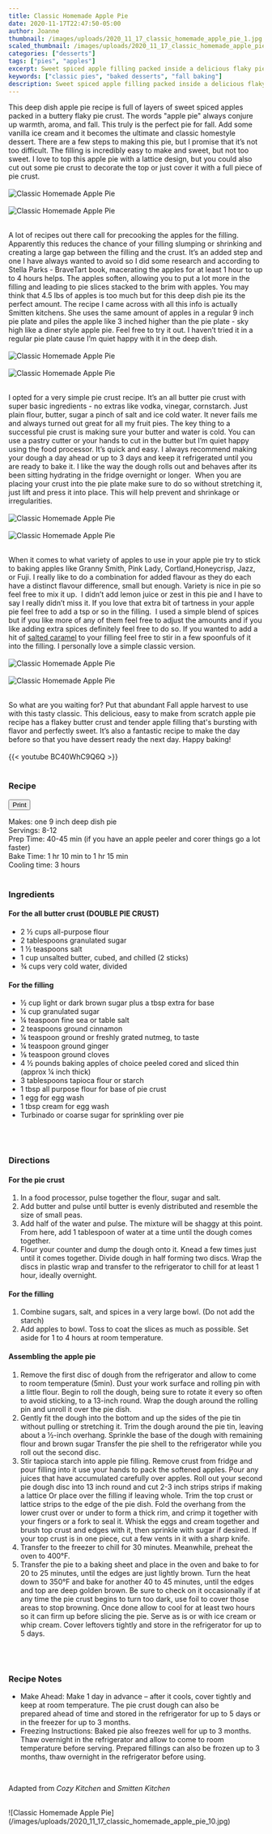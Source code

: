 ```yaml
---
title: Classic Homemade Apple Pie
date: 2020-11-17T22:47:50-05:00
author: Joanne
thumbnail: /images/uploads/2020_11_17_classic_homemade_apple_pie_1.jpg
scaled_thumbnail: /images/uploads/2020_11_17_classic_homemade_apple_pie_0.jpg
categories: ["desserts"]
tags: ["pies", "apples"]
excerpt: Sweet spiced apple filling packed inside a delicious flaky pie crust
keywords: ["classic pies", "baked desserts", "fall baking"]
description: Sweet spiced apple filling packed inside a delicious flaky pie crust
---
```

<span class="blog-text">

This deep dish apple pie recipe is full of layers of sweet spiced apples packed in a buttery flaky pie crust. The words "apple pie" always conjure up warmth, aroma, and fall. This truly is the perfect pie for fall. Add some vanilla ice cream and it becomes the ultimate and classic homestyle dessert. There are a few steps to making this pie, but I promise that it’s not too difficult. The filling is incredibly easy to make and sweet, but not too sweet. I love to top this apple pie with a lattice design, but you could also cut out some pie crust to decorate the top or just cover it with a full piece of pie crust. 
</br>
</br>
![Classic Homemade Apple Pie](/images/uploads/2020_11_17_classic_homemade_apple_pie_2.jpg)
</br>
</br>
![Classic Homemade Apple Pie](/images/uploads/2020_11_17_classic_homemade_apple_pie_3.jpg)
</br>
</br>

A lot of recipes out there call for precooking the apples for the filling. Apparently this reduces the chance of your filling slumping or shrinking and creating a large gap between the filling and the crust. It’s an added step and one I have always wanted to avoid so I did some research and according to Stella Parks - BraveTart book, macerating the apples for at least 1 hour to up to 4 hours helps. The apples soften, allowing you to put a lot more in the filling and leading to pie slices stacked to the brim with apples. You may think that 4.5 lbs of apples is too much but for this deep dish pie its the perfect amount. The recipe I came across with all this info is actually Smitten kitchens. She uses the same amount of apples in a regular 9 inch pie plate and piles the apple like 3 inched higher than the pie plate - sky high like a diner style apple pie. Feel free to try it out. I haven’t tried it in a regular pie plate cause I’m quiet happy with it in the deep dish. 
</br>
</br>
![Classic Homemade Apple Pie](/images/uploads/2020_11_17_classic_homemade_apple_pie_4.jpg)
</br>
</br>
![Classic Homemade Apple Pie](/images/uploads/2020_11_17_classic_homemade_apple_pie_5.jpg)
</br>
</br>

I opted for a very simple pie crust recipe. It’s an all butter pie crust with super basic ingredients - no extras like vodka, vinegar, cornstarch. Just plain flour, butter, sugar a pinch of salt and ice cold water. It never fails me and always turned out great for all my fruit pies. The key thing to a successful pie crust is making sure your butter and water is cold. You can use a pastry cutter or your hands to cut in the butter but I’m quiet happy using the food processor. It’s quick and easy. I always recommend making your dough a day ahead or up to 3 days and keep it refrigerated until you are ready to bake it. I like the way the dough rolls out and behaves after its been sitting hydrating in the fridge overnight or longer.  When you are placing your crust into the pie plate make sure to do so without stretching it, just lift and press it into place. This will help prevent and shrinkage or irregularities. 
</br>
</br>
![Classic Homemade Apple Pie](/images/uploads/2020_11_17_classic_homemade_apple_pie_6.jpg)
</br>
</br>
![Classic Homemade Apple Pie](/images/uploads/2020_11_17_classic_homemade_apple_pie_7.jpg)
</br>
</br>

When it comes to what variety of apples to use in your apple pie try to stick to baking apples like Granny Smith, Pink Lady, Cortland,Honeycrisp, Jazz, or Fuji. I really like to do a combination for added flavour as they do each have a distinct flavour difference, small but enough. Variety is nice in pie so feel free to mix it up.  I didn’t add lemon juice or zest in this pie and I have to say I really didn’t miss it. If you love that extra bit of tartness in your apple pie feel free to add a tsp or so in the filling.  I used a simple blend of spices but if you like more of any of them feel free to adjust the amounts and if you like adding extra spices definitely feel free to do so. If you wanted to add a hit of [salted caramel](https://www.oliveandmango.com/homemade-salted-caramel-sauce/) to your filling feel free to stir in a few spoonfuls of it into the filling. I personally love a simple classic version. 
</br>
</br>
![Classic Homemade Apple Pie](/images/uploads/2020_11_17_classic_homemade_apple_pie_8.jpg)
</br>
</br>
![Classic Homemade Apple Pie](/images/uploads/2020_11_17_classic_homemade_apple_pie_9.jpg)
</br>
</br>

So what are you waiting for? Put that abundant Fall apple harvest to use with this tasty classic. This delicious, easy to make from scratch apple pie recipe has a flakey butter crust and tender apple filling that's bursting with flavor and perfectly sweet. It’s also a fantastic recipe to make the day before so that you have dessert ready the next day. Happy baking!
</br>
</br>
{{< youtube BC40WhC9Q6Q >}}
</br>
</br>
</span>

### Recipe
<div print_button><form>
<input type="button" value="Print" class="btn__print" onClick="window.print()">
</form></div>

<div>Makes: one 9 inch deep dish pie</div>
<div>Servings: <span itemprop="recipeYield">8-12</div>
<div>Prep Time: <meta itemprop="prepTime" content="PT40M">40-45 min (if you have an apple peeler and corer things go a lot faster)</div>
<div>Bake Time: <meta itemprop="cookTime" content="PT75M">1 hr 10 min to 1 hr 15 min </div>
<div>Cooling time: 3 hours</div>
</br>

### Ingredients

#### For the all butter crust (DOUBLE PIE CRUST)

* <span itemprop="recipeIngredient">2 &frac12; cups all-purpose flour</span>
* <span itemprop="recipeIngredient">2 tablespoons granulated sugar</span>
* <span itemprop="recipeIngredient">1 &frac12; teaspoons  salt</span>
* <span itemprop="recipeIngredient">1 cup unsalted butter, cubed, and chilled (2 sticks)</span>
* <span itemprop="recipeIngredient">&frac34; cups very cold water, divided</span>

#### For the filling

* <span itemprop="recipeIngredient">&frac12; cup light or dark brown sugar plus a tbsp extra for base</span>
* <span itemprop="recipeIngredient">&frac14; cup granulated sugar</span>
* <span itemprop="recipeIngredient">&frac14; teaspoon fine sea or table salt</span>
* <span itemprop="recipeIngredient">2 teaspoons ground cinnamon</span>
* <span itemprop="recipeIngredient">&frac14; teaspoon ground or freshly  grated nutmeg, to taste</span>
* <span itemprop="recipeIngredient">&frac14; teaspoon ground ginger</span>
* <span itemprop="recipeIngredient">&frac18; teaspoon ground cloves</span>
* <span itemprop="recipeIngredient">4 &frac12; pounds baking apples of choice peeled cored and sliced thin (approx &frac14; inch thick)</span>
* <span itemprop="recipeIngredient">3 tablespoons tapioca flour or starch</span>
* <span itemprop="recipeIngredient">1 tbsp all purpose flour for base of pie crust</span>
* <span itemprop="recipeIngredient">1 egg for egg wash</span>
* <span itemprop="recipeIngredient">1 tbsp cream for egg wash</span>
* <span itemprop="recipeIngredient">Turbinado or coarse sugar for sprinkling over pie</span>
</br>
</br>

### Directions

#### For the pie crust

1. In a food processor, pulse together the flour, sugar and salt. 
2. Add butter and pulse until butter is evenly distributed and resemble the size of small peas. 
3. Add half of the water and pulse. The mixture will be shaggy at this point. From here, add 1 tablespoon of water at a time until the dough comes together. 
4. Flour your counter and dump the dough onto it. Knead a few times just until it comes together. Divide dough in half forming two discs. Wrap the discs in plastic wrap and transfer to the refrigerator to chill for at least 1 hour, ideally overnight.

#### For the filling

1. Combine sugars, salt, and spices in a very large bowl. (Do not add the starch) 
2. Add apples to bowl. Toss to coat the slices as much as possible. Set aside for 1 to 4 hours at room temperature.

#### Assembling the apple pie 

1. Remove the first disc of dough from the refrigerator and allow to come to room temperature (5min). Dust your work surface and rolling pin with a little flour. Begin to roll the dough, being sure to rotate it every so often to avoid sticking, to a 13-inch round. Wrap the dough around the rolling pin and unroll it over the pie dish.
3. Gently fit the dough into the bottom and up the sides of the pie tin without pulling or stretching it. Trim the dough around the pie tin, leaving about a &frac12;-inch overhang. Sprinkle the base of the dough with remaining flour and brown sugar Transfer the pie shell to the refrigerator while you roll out the second disc.
4. Stir tapioca starch into apple pie filling. Remove crust from fridge and pour filling into it use your hands to pack the softened apples. Pour any juices that have accumulated carefully over apples. Roll out your second pie dough disc into 13 inch round and cut 2-3 inch strips strips if making a lattice Or place over the filling if leaving whole. Trim the top crust or lattice strips to the edge of the pie dish. Fold the overhang from the lower crust over or under to form a thick rim, and crimp it together with your fingers or a fork to seal it. Whisk the eggs and cream together and brush top crust and edges with it, then sprinkle with sugar if desired. If your top crust is in one piece, cut a few vents in it with a sharp knife.
5. Transfer to the freezer to chill for 30 minutes. Meanwhile, preheat the oven to 400°F.
6. Transfer the pie to a baking sheet and place in the oven and bake to for 20 to 25 minutes, until the edges are just lightly brown. Turn the heat down to 350°F and bake for another 40 to 45 minutes, until the edges and top are deep golden brown. Be sure to check on it occasionally if at any time the pie crust begins to turn too dark, use foil to cover those areas to stop browning. Once done allow to cool for at least two hours so it can firm up before slicing the pie. Serve as is or with ice cream or whip cream.  Cover leftovers tightly and store in the refrigerator for up to 5 days.
</br>
</br>

### Recipe Notes

* Make Ahead: Make 1 day in advance – after it cools, cover tightly and keep at room temperature. The pie crust dough can also be prepared ahead of time and stored in the refrigerator for up to 5 days or in the freezer for up to 3 months.
* Freezing Instructions: Baked pie also freezes well for up to 3 months. Thaw overnight in the refrigerator and allow to come to room temperature before serving. Prepared fillings can also be frozen up to 3 months, thaw overnight in the refrigerator before using.
</br>

Adapted from _Cozy Kitchen_ and _Smitten Kitchen_

</br>
![Classic Homemade Apple Pie](/images/uploads/2020_11_17_classic_homemade_apple_pie_10.jpg)